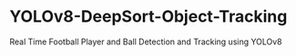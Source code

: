 # YOLOv8-DeepSort-Object-Tracking
Real Time Football Player and Ball Detection and Tracking using YOLOv8
